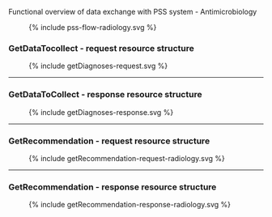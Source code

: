
Functional overview of data exchange with PSS system - Antimicrobiology
<figure>
  {% include pss-flow-radiology.svg %}
</figure>


### GetDataTocollect - request resource structure
<figure>
  {% include getDiagnoses-request.svg %}
</figure>

<hr/>

### GetDataToCollect - response resource structure
<figure>
  {% include getDiagnoses-response.svg %}
</figure>
<hr/>

### GetRecommendation - request resource structure
<figure>
  {% include getRecommendation-request-radiology.svg %}
</figure>
<hr/>

### GetRecommendation - response resource structure
<figure>
  {% include getRecommendation-response-radiology.svg %}
</figure>